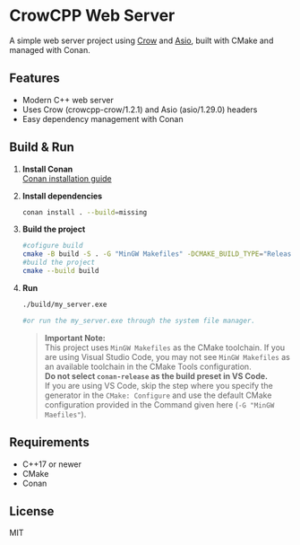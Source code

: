 # CrowCPP Web Server

A simple web server project using [Crow](https://github.com/CrowCpp/Crow) and [Asio](https://think-async.com/Asio/), built with CMake and managed with Conan.

## Features

- Modern C++ web server
- Uses Crow (crowcpp-crow/1.2.1) and Asio (asio/1.29.0) headers
- Easy dependency management with Conan

## Build & Run

1. **Install Conan**  
    [Conan installation guide](https://docs.conan.io/en/latest/installation.html)

2. **Install dependencies**
    ```sh
    conan install . --build=missing
    ```

3. **Build the project**
    ```sh
    #cofigure build
    cmake -B build -S . -G "MinGW Makefiles" -DCMAKE_BUILD_TYPE="Release"
    #build the project
    cmake --build build
    ```

4. **Run**
    ```sh
    ./build/my_server.exe

    #or run the my_server.exe through the system file manager.
    ```
    > **Important Note:**  
    > This project uses `MinGW Makefiles` as the CMake toolchain. If you are using Visual Studio Code, you may not see `MinGW Makefiles` as an available toolchain in the CMake Tools configuration.  
    > **Do not select `conan-release` as the build preset in VS Code.**  
    > If you are using VS Code, skip the step where you specify the generator in the `CMake: Configure` and use the default CMake configuration provided in the Command given here (`-G "MinGW Maefiles"`).
## Requirements

- C++17 or newer
- CMake
- Conan

## License

MIT
